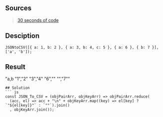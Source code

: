 ## Sources
> [30 seconds of code](https://www.30secondsofcode.org/js/t/array/a/2/)

## Desciption
```
JSONtoCSV([{ a: 1, b: 2 }, { a: 3, b: 4, c: 5 }, { a: 6 }, { b: 7 }], ['a', 'b']); 
```

## Result
"a,b
"1","2"
"3","4"
"6",""
"","7""
```
## Solution
``` js
const JSON_To_CSV = (objPairArr, objKeyArr) => objPairArr.reduce(
  (acc, el) => acc + "\n" + objKeyArr.map((key) => el[key] ? `"${el[key]}"` : `""`).join()
  , objKeyArr.join());
```

